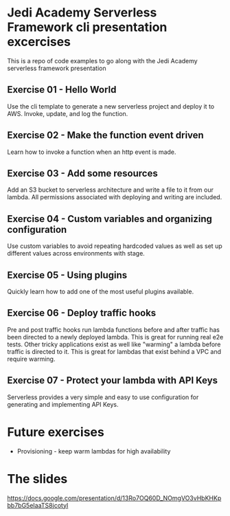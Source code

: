 # Jedi Academy Serverless Framework cli presentation excercises
This is a repo of code examples to go along with the Jedi Academy serverless framework presentation

## Exercise 01 - Hello World
Use the cli template to generate a new serverless project and deploy it to AWS. Invoke, update, and log the function. 

## Exercise 02 - Make the function event driven
Learn how to invoke a function when an http event is made. 

## Exercise 03 - Add some resources
Add an S3 bucket to serverless architecture and write a file to it from our lambda. All permissions associated with deploying and writing are included.

## Exercise 04 - Custom variables and organizing configuration
Use custom variables to avoid repeating hardcoded values as well as set up different values across environments with stage. 

## Exercise 05 - Using plugins
Quickly learn how to add one of the most useful plugins available.

## Exercise 06 - Deploy traffic hooks
Pre and post traffic hooks run lambda functions before and after traffic has been directed to a newly deployed lambda. This is great for running real e2e tests. Other tricky applications exist as well like "warming" a lambda before traffic is directed to it. This is great for lambdas that exist behind a VPC and require warming. 

## Exercise 07 - Protect your lambda with API Keys
Serverless provides a very simple and easy to use configuration for generating and implementing API Keys. 

# Future exercises
* Provisioning - keep warm lambdas for high availability

# The slides
<https://docs.google.com/presentation/d/13Ro7OQ60D_NOmgVO3vHbKHKpbb7bG5eIaaTS8jcotyI>
